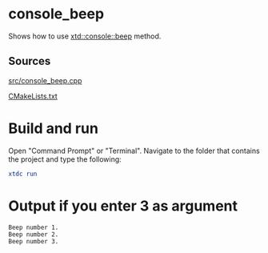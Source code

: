 # console_beep

Shows how to use [xtd::console::beep](../../../../src/xtd.core/include/xtd/basic_console.h) method.

## Sources

[src/console_beep.cpp](src/console_beep.cpp)

[CMakeLists.txt](CMakeLists.txt)

# Build and run

Open "Command Prompt" or "Terminal". Navigate to the folder that contains the project and type the following:

```cmake
xtdc run
```

# Output if you enter 3 as argument

```
Beep number 1.
Beep number 2.
Beep number 3.
```
